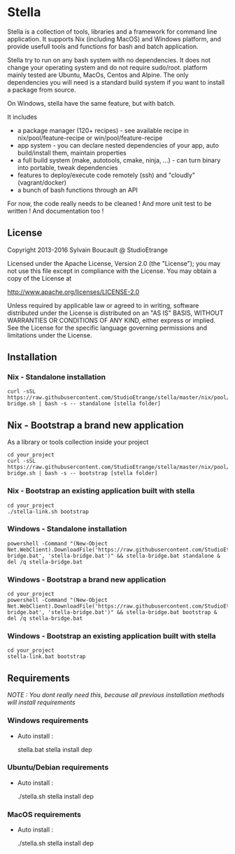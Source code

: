 # Stella

Stella is a collection of tools, libraries and a framework for command line application.
It supports Nix (including MacOS) and Windows platform, and provide usefull tools and functions for bash and batch application.

Stella try to run on any bash system with no dependencies. It does not change your operating system and do not require sudo/root. platform mainly tested are Ubuntu, MacOs, Centos and Alpine.
The only dependencies you will need is a standard build system if you want to install a package from source.

On Windows, stella have the same feature, but with batch.

It includes
* a package manager (120+ recipes) - see available recipe in nix/pool/feature-recipe or win/pool/feature-recipe
* app system - you can declare nested dependencies of your app, auto build/install them, maintain properties
* a full build system (make, autotools, cmake, ninja, ...) - can turn binary into portable, tweak dependencies
* features to deploy/execute code remotely (ssh) and "cloudly" (vagrant/docker)
* a bunch of bash functions through an API

For now, the code really needs to be cleaned ! And more unit test to be written ! And documentation too !

## License

Copyright 2013-2016 Sylvain Boucault @ StudioEtrange

Licensed under the Apache License, Version 2.0 (the "License"); you may not
use this file except in compliance with the License. You may obtain a copy of
the License at

http://www.apache.org/licenses/LICENSE-2.0

Unless required by applicable law or agreed to in writing, software
distributed under the License is distributed on an "AS IS" BASIS, WITHOUT
WARRANTIES OR CONDITIONS OF ANY KIND, either express or implied. See the
License for the specific language governing permissions and limitations under
the License.

## Installation

### Nix - Standalone installation

	curl -sSL https://raw.githubusercontent.com/StudioEtrange/stella/master/nix/pool/stella-bridge.sh | bash -s -- standalone [stella folder]

## Nix - Bootstrap a brand new application

As a library or tools collection inside your project

	cd your_project
	curl -sSL https://raw.githubusercontent.com/StudioEtrange/stella/master/nix/pool/stella-bridge.sh | bash -s -- bootstrap [stella folder]


### Nix - Bootstrap an existing application built with stella

	cd your_project
	./stella-link.sh bootstrap


### Windows - Standalone installation


	powershell -Command "(New-Object Net.WebClient).DownloadFile('https://raw.githubusercontent.com/StudioEtrange/stella/master/win/pool/stella-bridge.bat', 'stella-bridge.bat')" && stella-bridge.bat standalone & del /q stella-bridge.bat


### Windows - Bootstrap a brand new application

	cd your_project
	powershell -Command "(New-Object Net.WebClient).DownloadFile('https://raw.githubusercontent.com/StudioEtrange/stella/master/win/pool/stella-bridge.bat', 'stella-bridge.bat')" && stella-bridge.bat bootstrap & del /q stella-bridge.bat


### Windows - Bootstrap an existing application built with stella

	cd your_project
	stella-link.bat bootstrap


## Requirements

_NOTE : You dont really need this, because all previous installation methods will install requirements_

### Windows requirements

* Auto install :

	stella.bat stella install dep

### Ubuntu/Debian requirements

* Auto install :

	./stella.sh stella install dep

### MacOS requirements

* Auto install :

	./stella.sh stella install dep
